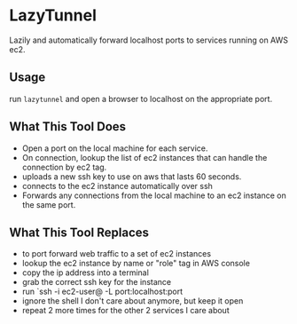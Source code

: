 LazyTunnel
==========

Lazily and automatically forward localhost ports to services running on AWS ec2.

Usage
-----
run `lazytunnel`  and open a browser to localhost on the appropriate port.

What This Tool Does
-------------------
* Open a port on the local machine for each service.
* On connection, lookup the list of ec2 instances that can handle the connection by ec2 tag.
* uploads a new ssh key to use on aws that lasts 60 seconds.
* connects to the ec2 instance automatically over ssh
* Forwards any connections from the local machine to an ec2 instance on the same port.

What This Tool Replaces
-----------------------
* to port forward web traffic to a set of ec2 instances
* lookup the ec2 instance by name or "role" tag  in AWS console
* copy the ip address into a terminal
* grab the correct ssh key for the instance
* run `ssh -i <keypath> ec2-user@<ip address> -L port:localhost:port
* ignore the shell I don't care about anymore, but keep it open
* repeat 2 more times for the other 2 services I care about

